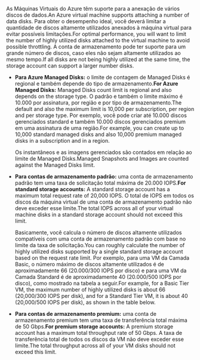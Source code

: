 <span data-ttu-id="a6e06-101">As Máquinas Virtuais do Azure têm suporte para a anexação de vários discos de dados.</span><span class="sxs-lookup"><span data-stu-id="a6e06-101">An Azure virtual machine supports attaching a number of data disks.</span></span> <span data-ttu-id="a6e06-102">Para obter o desempenho ideal, você deverá limitar a quantidade de discos altamente utilizados anexados à máquina virtual para evitar possíveis limitações.</span><span class="sxs-lookup"><span data-stu-id="a6e06-102">For optimal performance, you will want to limit the number of highly utilized disks attached to the virtual machine to avoid possible throttling.</span></span> <span data-ttu-id="a6e06-103">A conta de armazenamento pode ter suporte para um grande número de discos, caso eles não sejam altamente utilizados ao mesmo tempo.</span><span class="sxs-lookup"><span data-stu-id="a6e06-103">If all disks are not being highly utilized at the same time, the storage account can support a larger number disks.</span></span>

* <span data-ttu-id="a6e06-104">**Para Azure Managed Disks:** o limite de contagem de Managed Disks é regional e também depende do tipo de armazenamento.</span><span class="sxs-lookup"><span data-stu-id="a6e06-104">**For Azure Managed Disks:** Managed Disks count limit is regional and also depends on the storage type.</span></span> <span data-ttu-id="a6e06-105">O padrão e também o limite máximo é 10.000 por assinatura, por região e por tipo de armazenamento.</span><span class="sxs-lookup"><span data-stu-id="a6e06-105">The default and also the maximum limit is 10,000 per subscription, per region and per storage type.</span></span> <span data-ttu-id="a6e06-106">Por exemplo, você pode criar até 10.000 discos gerenciados standard e também 10.000 discos gerenciados premium em uma assinatura de uma região.</span><span class="sxs-lookup"><span data-stu-id="a6e06-106">For example, you can create up to 10,000 standard managed disks and also 10,000 premium managed disks in a subscription and in a region.</span></span> 

    <span data-ttu-id="a6e06-107">Os instantâneos e as imagens gerenciados são contados em relação ao limite de Managed Disks.</span><span class="sxs-lookup"><span data-stu-id="a6e06-107">Managed Snapshots and Images are counted against the Managed Disks limit.</span></span>

* <span data-ttu-id="a6e06-108">**Para contas de armazenamento padrão:** uma conta de armazenamento padrão tem uma taxa de solicitação total máxima de 20.000 IOPS.</span><span class="sxs-lookup"><span data-stu-id="a6e06-108">**For standard storage accounts:** A standard storage account has a maximum total request rate of 20,000 IOPS.</span></span> <span data-ttu-id="a6e06-109">O total de IOPS em todos os discos da máquina virtual de uma conta de armazenamento padrão não deve exceder esse limite.</span><span class="sxs-lookup"><span data-stu-id="a6e06-109">The total IOPS across all of your virtual machine disks in a standard storage account should not exceed this limit.</span></span>
  
    <span data-ttu-id="a6e06-110">Basicamente, você calcula o número de discos altamente utilizados compatíveis com uma conta de armazenamento padrão com base no limite da taxa de solicitação.</span><span class="sxs-lookup"><span data-stu-id="a6e06-110">You can roughly calculate the number of highly utilized disks supported by a single standard storage account based on the request rate limit.</span></span> <span data-ttu-id="a6e06-111">Por exemplo, para uma VM da Camada Basic, o número máximo de discos altamente utilizados é de aproximadamente 66 (20.000/300 IOPS por disco) e para uma VM da Camada Standard é de aproximadamente 40 (20.000/500 IOPS por disco), como mostrado na tabela a seguir.</span><span class="sxs-lookup"><span data-stu-id="a6e06-111">For example, for a Basic Tier VM, the maximum number of highly utilized disks is about 66 (20,000/300 IOPS per disk), and for a Standard Tier VM, it is about 40 (20,000/500 IOPS per disk), as shown in the table below.</span></span> 
* <span data-ttu-id="a6e06-112">**Para contas de armazenamento premium:** uma conta de armazenamento premium tem uma taxa de transferência total máxima de 50 Gbps.</span><span class="sxs-lookup"><span data-stu-id="a6e06-112">**For premium storage accounts:** A premium storage account has a maximum total throughput rate of 50 Gbps.</span></span> <span data-ttu-id="a6e06-113">A taxa de transferência total de todos os discos da VM não deve exceder esse limite.</span><span class="sxs-lookup"><span data-stu-id="a6e06-113">The total throughput across all of your VM disks should not exceed this limit.</span></span>

